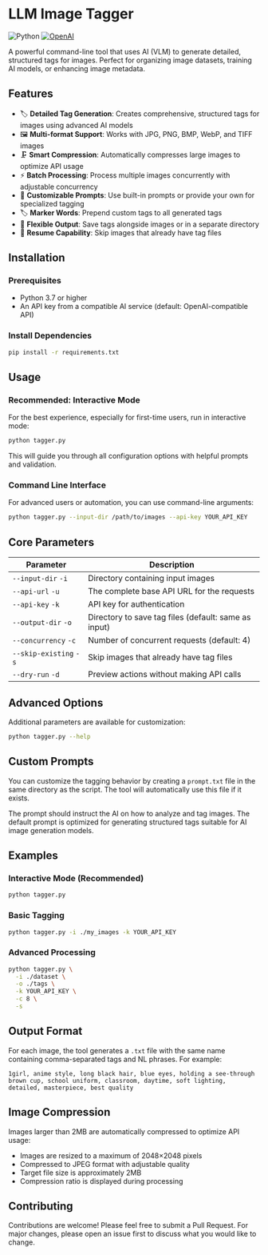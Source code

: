 
# LLM Image Tagger

![Python](https://img.shields.io/badge/Python-3.7\+-00A67E?style=for-the-badge&logo=python&logoColor=white)
[![OpenAI](https://img.shields.io/badge/OpenAI-Compatible-00A67E?style=for-the-badge&logo=openai&logoColor=white)](https://openai.com/)

A powerful command-line tool that uses AI (VLM) to generate detailed, structured tags for images. Perfect for organizing image datasets, training AI models, or enhancing image metadata.

## Features

- 🏷️ **Detailed Tag Generation**: Creates comprehensive, structured tags for images using advanced AI models
- 🖼️ **Multi-format Support**: Works with JPG, PNG, BMP, WebP, and TIFF images
- 🗜️ **Smart Compression**: Automatically compresses large images to optimize API usage
- ⚡ **Batch Processing**: Process multiple images concurrently with adjustable concurrency
- 🎯 **Customizable Prompts**: Use built-in prompts or provide your own for specialized tagging
- 🏷️ **Marker Words**: Prepend custom tags to all generated tags
- 💾 **Flexible Output**: Save tags alongside images or in a separate directory
- 🔄 **Resume Capability**: Skip images that already have tag files

## Installation

### Prerequisites

- Python 3.7 or higher
- An API key from a compatible AI service (default: OpenAI-compatible API)

### Install Dependencies

```bash
pip install -r requirements.txt
```

## Usage

### Recommended: Interactive Mode

For the best experience, especially for first-time users, run in interactive mode:

```bash
python tagger.py
```

This will guide you through all configuration options with helpful prompts and validation.

### Command Line Interface

For advanced users or automation, you can use command-line arguments:

```bash
python tagger.py --input-dir /path/to/images --api-key YOUR_API_KEY
```

## Core Parameters

| Parameter | Description |
|-----------|-------------|
| `--input-dir` `-i` | Directory containing input images |
| `--api-url` `-u` | The complete base API URL for the requests |
| `--api-key` `-k` | API key for authentication |
| `--output-dir` `-o` | Directory to save tag files (default: same as input) |
| `--concurrency` `-c` | Number of concurrent requests (default: 4) |
| `--skip-existing` `-s` | Skip images that already have tag files |
| `--dry-run` `-d` | Preview actions without making API calls |

## Advanced Options

Additional parameters are available for customization:

```bash
python tagger.py --help
```

## Custom Prompts

You can customize the tagging behavior by creating a `prompt.txt` file in the same directory as the script. The tool will automatically use this file if it exists.

The prompt should instruct the AI on how to analyze and tag images. The default prompt is optimized for generating structured tags suitable for AI image generation models.

## Examples

### Interactive Mode (Recommended)

```bash
python tagger.py
```

### Basic Tagging

```bash
python tagger.py -i ./my_images -k YOUR_API_KEY
```

### Advanced Processing

```bash
python tagger.py \
  -i ./dataset \
  -o ./tags \
  -k YOUR_API_KEY \
  -c 8 \
  -s
```

## Output Format

For each image, the tool generates a `.txt` file with the same name containing comma-separated tags and NL phrases. For example:

```
1girl, anime style, long black hair, blue eyes, holding a see-through brown cup, school uniform, classroom, daytime, soft lighting, detailed, masterpiece, best quality
```

## Image Compression

Images larger than 2MB are automatically compressed to optimize API usage:

- Images are resized to a maximum of 2048×2048 pixels
- Compressed to JPEG format with adjustable quality
- Target file size is approximately 2MB
- Compression ratio is displayed during processing

## Contributing

Contributions are welcome! Please feel free to submit a Pull Request. For major changes, please open an issue first to discuss what you would like to change.